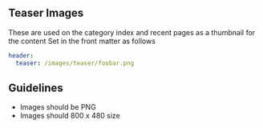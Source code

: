 ## Teaser Images

These are used on the category index and recent pages as a thumbnail for the content
Set in the front matter as follows

```yaml
header:
  teaser: /images/teaser/foobar.png
```

## Guidelines

- Images should be PNG
- Images should 800 x 480 size
